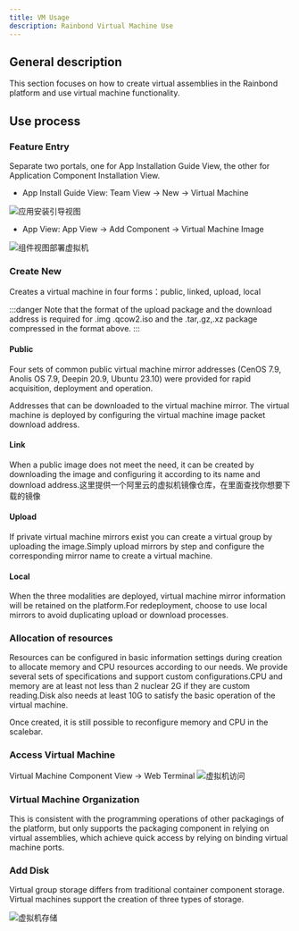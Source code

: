 ```yaml
---
title: VM Usage
description: Rainbond Virtual Machine Use
---
```


## General description

This section focuses on how to create virtual assemblies in the Rainbond platform and use virtual machine functionality.

## Use process

### Feature Entry

Separate two portals, one for App Installation Guide View, the other for Application Component Installation View.

- App Install Guide View: Team View -> New -> Virtual Machine

<img src="https://static.goodrain.com/docs/5.16.0/insall-vm1.pic.jpg" title="应用安装引导视图"/>

- App View: App View -> Add Component -> Virtual Machine Image

<img src="https://static.goodrain.com/docs/5.16.0/vm_component.jpg" title="组件视图部署虚拟机"/>

### Create New

Creates a virtual machine in four forms：public, linked, upload, local

:::danger
Note that the format of the upload package and the download address is required for .img .qcow2.iso and the .tar,.gz,.xz package compressed in the format above.
:::

#### Public

Four sets of common public virtual machine mirror addresses (CenOS 7.9, Anolis OS 7.9, Deepin 20.9, Ubuntu 23.10) were provided for rapid acquisition, deployment and operation.

Addresses that can be downloaded to the virtual machine mirror. The virtual machine is deployed by configuring the virtual machine image packet download address.

#### Link

When a public image does not meet the need, it can be created by downloading the image and configuring it according to its name and download address.这里提供一个阿里云的虚拟机镜像仓库，在里面查找你想要下载的镜像

#### Upload

If private virtual machine mirrors exist you can create a virtual group by uploading the image.Simply upload mirrors by step and configure the corresponding mirror name to create a virtual machine.

#### Local

When the three modalities are deployed, virtual machine mirror information will be retained on the platform.For redeployment, choose to use local mirrors to avoid duplicating upload or download processes.

### Allocation of resources

Resources can be configured in basic information settings during creation to allocate memory and CPU resources according to our needs. We provide several sets of specifications and support custom configurations.CPU and memory are at least not less than 2 nuclear 2G if they are custom reading.Disk also needs at least 10G to satisfy the basic operation of the virtual machine.

Once created, it is still possible to reconfigure memory and CPU in the scalebar.

### Access Virtual Machine

Virtual Machine Component View -> Web Terminal <img src="https://static.goodrain.com/docs/5.16.0/vm2.pic.jpg" title="虚拟机访问"/>

### Virtual Machine Organization

This is consistent with the programming operations of other packagings of the platform, but only supports the packaging component in relying on virtual assemblies, which achieve quick access by relying on binding virtual machine ports.

### Add Disk

Virtual group storage differs from traditional container component storage. Virtual machines support the creation of three types of storage.

<img src="https://static.goodrain.com/docs/5.16.0/vm_vnc3.jpg" title="虚拟机存储"/>
